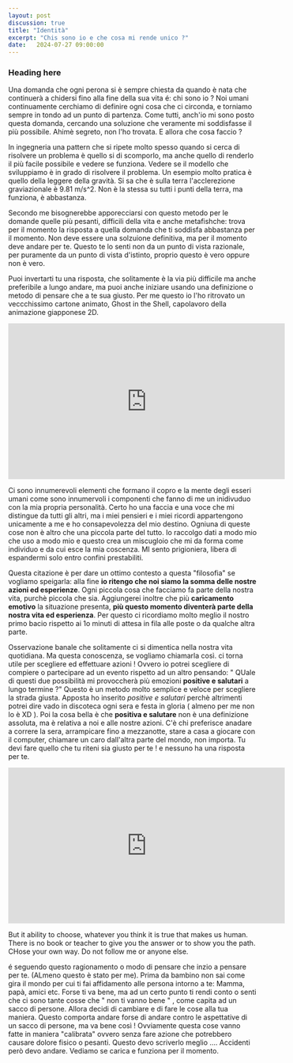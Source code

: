 ```yaml
---
layout: post
discussion: true
title: "Identità"
excerpt: "Chis sono io e che cosa mi rende unico ?"
date:   2024-07-27 09:00:00
---
```


### Heading here

<style>
.post-header h1 {
    font-size: 35px;
}
.post pre,
.post code {
    background-color: #fcfcfc;
    font-size: 13px; /* make code smaller for this post... */
}
.resized-image {
    width: 300px; /* or any desired width */
    height: auto; /* maintains aspect ratio */
}
.image-annotation-intro {
    background-color: rgba(0, 0, 0, 0.5); /* semi-transparent black background */
    padding: 5px; /* some padding around the text */
}
</style>

Una domanda che ogni perona si è sempre chiesta da quando è nata che continuerà a chidersi fino alla fine della sua vita é: chi sono io ?
Noi umani continuamente cerchiamo di definire ogni cosa che ci circonda, e torniamo sempre in tondo ad un punto di partenza. Come tutti, anch'io mi sono posto questa domanda, cercando una soluzione che veramente mi soddisfasse il più possibile. Ahimè segreto, non l'ho trovata. E allora che cosa faccio ?

In ingegneria una pattern che si ripete molto spesso quando si cerca di risolvere un problema è quello si di scomporlo, ma anche quello di renderlo il più facile possibile e vedere se funziona. Vedere se il modello che sviluppiamo è in grado di risolvere il problema. Un esempio molto pratica è quello della leggere della gravità. Si sa che è sulla terra l'acclerezione graviazionale è 9.81 m/s^2. Non è la stessa su tutti i punti della terra, ma funziona, è abbastanza.


Secondo me bisognerebbe apporecciarsi con questo metodo per le domande quelle più pesanti, difficili della vita e anche metafishche: trova per il momento la risposta a quella domanda che ti soddisfa abbastanza per il momento. Non deve essere una solzuione definitiva, ma per il momento deve andare per te. Questo te lo senti non da un punto di vista razionale, per puramente da un punto di vista d'istinto, proprio questo è vero oppure non è vero. 

Puoi invertarti tu una risposta, che solitamente è la via più difficile ma anche preferibile a lungo andare, ma puoi anche iniziare usando una definizione o metodo di pensare che a te sua giusto. Per me questo io l'ho ritrovato un veccchissimo cartone animato, Ghost in the Shell, capolavoro della animazione giapponese 2D. 

<iframe 
    width="560" 
    height="315" 
    src="https://www.youtube.com/embed/wjXYeefBxVw start=222" 
    frameborder="0" 
    allow="accelerometer; autoplay; clipboard-write; encrypted-media; gyroscope; picture-in-picture" 
    allowfullscreen>
</iframe>

Ci sono innumerevoli elementi che formano il copro e la mente degli esseri umani come sono innumervoli i componenti che fanno di me un inidivuduo con la mia propria personalità. Certo ho una faccia e una voce che mi distingue da tutti gli altri, ma i miei pensieri e i miei ricordi appartengono unicamente a me e ho consapevolezza del mio destino. Ogniuna di queste cose non è altro che una piccola parte del tutto. Io raccolgo dati a modo mio che uso a modo mio e questo crea un miscugloio che mi da forma come individuo e da cui esce la mia coscenza. MI sento prigioniera, libera di espandermi solo entro confini prestabiliti. 

Questa citazione è per dare un ottimo contesto a questa "filosofia" se vogliamo speigarla: alla fine **io ritengo che noi siamo la somma delle nostre azioni ed esperienze**. Ogni piccola cosa che facciamo fa parte della nostra vita, purchè piccola che sia. Aggiungerei inoltre che più **caricamento emotivo** la situazione presenta, **più questo momento diventerà parte della nostra vita ed esperienza**. Per questo ci ricordiamo molto meglio il nostro primo bacio rispetto ai 1o minuti di attesa in fila alle poste o da qualche altra parte. 

Osservazione banale che solitamente ci si dimentica nella nostra vita quotidiana. Ma questa conoscenza, se vogliamo chiamarla così. ci torna utile per scegliere ed effettuare azioni ! Ovvero io potrei scegliere di compiere o partecipare ad un evento rispetto ad un altro pensando: " QUale di questi due possibilità mi provoccherà più emozioni **positive e salutari** a lungo termine ?" Questo è un metodo molto semplice e veloce per scegliere la strada giusta. Apposta ho inserito *positive e salutari* perchè altrimenti potrei dire vado in discoteca ogni sera e festa in gloria ( almeno per me non lo è XD ). Poi la cosa bella è che **positiva e salutare** non è una definizione assoluta, ma è relativa a noi e alle nostre azioni. C'è chi preferisce anadare a correre la sera, arrampicare fino a mezzanotte, stare a casa a giocare con il computer, chiamare un caro dall'altra parte del mondo, non importa. Tu devi fare quello che tu riteni sia giusto per te ! e nessuno ha una risposta per te. 

<iframe 
    width="560" 
    height="315" 
    src="https://www.youtube.com/watch?v=p4D8su84xRM&t=99s" 
    frameborder="0" 
    allow="accelerometer; autoplay; clipboard-write; encrypted-media; gyroscope; picture-in-picture" 
    allowfullscreen>
</iframe>

But it ability to choose, whatever you think it is true that makes us human. There is no book or teacher to give you the answer or to show you the path. CHose your own way. Do not follow me or anyone else. 

é seguendo questo ragionamento o modo di pensare che inzio a pensare per te. (ALmeno questo è stato per me). Prima da bambino non sai come gira il mondo per cui ti fai affidamento alle persona intorno a te: Mamma, papà, amici etc. Forse ti va bene, ma ad un certo punto ti rendi conto o senti che ci sono tante cosse che " non ti vanno bene " , come capita ad un sacco di persone. Allora decidi di cambiare e di fare le cose alla tua maniera. Questo comporta andare forse di andare contro le aspettative di un sacco di persone, ma va bene così ! Ovviamente questa cose vanno fatte in maniera "calibrata" ovvero senza fare azione che potrebbero causare dolore fisico o pesanti. Questo devo scriverlo meglio .... Accidenti però devo andare. Vediamo se carica e funziona per il momento. 
